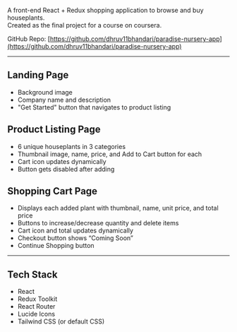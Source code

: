 A front-end React + Redux shopping application to browse and buy houseplants.  
Created as the final project for a course on coursera.

GitHub Repo: [https://github.com/dhruv11bhandari/paradise-nursery-app](https://github.com/dhruv11bhandari/paradise-nursery-app)

---

## Landing Page

- Background image
- Company name and description
- "Get Started" button that navigates to product listing

##  Product Listing Page

- 6 unique houseplants in 3 categories
- Thumbnail image, name, price, and Add to Cart button for each
- Cart icon updates dynamically
- Button gets disabled after adding

##  Shopping Cart Page

- Displays each added plant with thumbnail, name, unit price, and total price
- Buttons to increase/decrease quantity and delete items
- Cart icon and total updates dynamically
- Checkout button shows “Coming Soon”
- Continue Shopping button

---

##  Tech Stack

- React
- Redux Toolkit
- React Router
- Lucide Icons
- Tailwind CSS (or default CSS)
